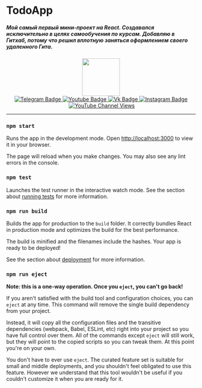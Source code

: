 # TodoApp

##### Мой самый первый мини-проект на React. Создавался исключительно в целях самообучения по курсам. Добавляю в Гитхаб, потому что решил вплотную заняться оформлением своего удаленного Гита.

<div id="header" align="center">
  <img src="https://media.giphy.com/media/M9gbBd9nbDrOTu1Mqx/giphy.gif" width="100"/>
</div>
<div id="badges" align="center">
  <a href="https://t.me/Je_M1">
    <img src="https://img.shields.io/badge/Telegram-blue?style=for-the-badge&logo=telegram&logoColor=white" alt="Telegram Badge"/>
  </a>
  <a href="https://www.youtube.com/channel/UCxTe-frN6V-x9QEFUnLMerg">
    <img src="https://img.shields.io/badge/YouTube-red?style=for-the-badge&logo=youtube&logoColor=white" alt="Youtube Badge"/>
  </a>
    <a href="https://vk.com/id434638625">
    <img src="https://img.shields.io/badge/vk-blue?style=for-the-badge&logo=vk&logoColor=white" alt="Vk Badge"/>
  </a>
    <a href="your-twitter-URL">
    <img src="https://img.shields.io/badge/Gmail-white?style=for-the-badge&logo=gmail&logoColor=red" alt="Instagram Badge"/>
  </a>
</div>
<div align="center">
<img src="https://komarev.com/ghpvc/?username=zhebarov-m&style=flat-square&color=blue" alt=""/>
  <a href="https://www.youtube.com/channel/UCxTe-frN6V-x9QEFUnLMerg" target="_blank">
<img alt="YouTube Channel Views" src="https://img.shields.io/youtube/channel/views/UCxTe-frN6V-x9QEFUnLMerg">
</a>
</div>
<hr>

### `npm start`

Runs the app in the development mode.
Open [http://localhost:3000](http://localhost:3000) to view it in your browser.

The page will reload when you make changes.
You may also see any lint errors in the console.

### `npm test`

Launches the test runner in the interactive watch mode.
See the section about [running tests](https://facebook.github.io/create-react-app/docs/running-tests) for more information.

### `npm run build`

Builds the app for production to the `build` folder.
It correctly bundles React in production mode and optimizes the build for the best performance.

The build is minified and the filenames include the hashes.
Your app is ready to be deployed!

See the section about [deployment](https://facebook.github.io/create-react-app/docs/deployment) for more information.

### `npm run eject`

**Note: this is a one-way operation. Once you `eject`, you can't go back!**

If you aren't satisfied with the build tool and configuration choices, you can `eject` at any time. This command will remove the single build dependency from your project.

Instead, it will copy all the configuration files and the transitive dependencies (webpack, Babel, ESLint, etc) right into your project so you have full control over them. All of the commands except `eject` will still work, but they will point to the copied scripts so you can tweak them. At this point you're on your own.

You don't have to ever use `eject`. The curated feature set is suitable for small and middle deployments, and you shouldn't feel obligated to use this feature. However we understand that this tool wouldn't be useful if you couldn't customize it when you are ready for it.
